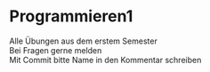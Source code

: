 # Programmieren1
Alle Übungen aus dem erstem Semester  
Bei Fragen gerne melden  
Mit Commit bitte Name in den Kommentar schreiben
